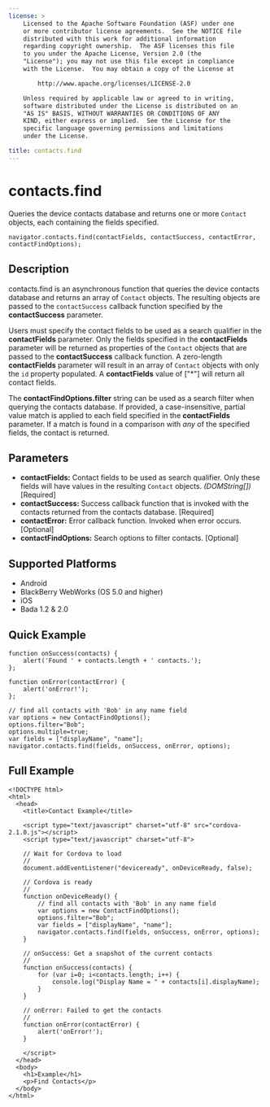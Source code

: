 ```yaml
---
license: >
    Licensed to the Apache Software Foundation (ASF) under one
    or more contributor license agreements.  See the NOTICE file
    distributed with this work for additional information
    regarding copyright ownership.  The ASF licenses this file
    to you under the Apache License, Version 2.0 (the
    "License"); you may not use this file except in compliance
    with the License.  You may obtain a copy of the License at

        http://www.apache.org/licenses/LICENSE-2.0

    Unless required by applicable law or agreed to in writing,
    software distributed under the License is distributed on an
    "AS IS" BASIS, WITHOUT WARRANTIES OR CONDITIONS OF ANY
    KIND, either express or implied.  See the License for the
    specific language governing permissions and limitations
    under the License.

title: contacts.find
---
```


contacts.find
=============

Queries the device contacts database and returns one or more `Contact` objects, each containing the fields specified.

    navigator.contacts.find(contactFields, contactSuccess, contactError, contactFindOptions);

Description
-----------

contacts.find is an asynchronous function that queries the device contacts database and returns an array of `Contact` objects.  The resulting objects are passed to the `contactSuccess` callback function specified by the __contactSuccess__ parameter.  

Users must specify the contact fields to be used as a search qualifier in the __contactFields__ parameter.  Only the fields specified in the __contactFields__ parameter will be returned as properties of the `Contact` objects that are passed to the __contactSuccess__ callback function.  A zero-length __contactFields__ parameter will result in an array of `Contact` objects with only the `id` property populated. A __contactFields__ value of ["*"] will return all contact fields. 

The __contactFindOptions.filter__ string can be used as a search filter when querying the contacts database.  If provided, a case-insensitive, partial value match is applied to each field specified in the __contactFields__ parameter.  If a match is found in a comparison with _any_ of the specified fields, the contact is returned.

Parameters
----------

- __contactFields:__ Contact fields to be used as search qualifier. Only these fields will have values in the resulting `Contact` objects. _(DOMString[])_ [Required]
- __contactSuccess:__ Success callback function that is invoked with the contacts returned from the contacts database. [Required]
- __contactError:__ Error callback function. Invoked when error occurs. [Optional]
- __contactFindOptions:__ Search options to filter contacts. [Optional]

Supported Platforms
-------------------

- Android
- BlackBerry WebWorks (OS 5.0 and higher)
- iOS
- Bada 1.2 & 2.0

Quick Example
-------------

    function onSuccess(contacts) {
        alert('Found ' + contacts.length + ' contacts.');
    };

    function onError(contactError) {
        alert('onError!');
    };

    // find all contacts with 'Bob' in any name field
    var options = new ContactFindOptions();
	options.filter="Bob";
	options.multiple=true; 
	var fields = ["displayName", "name"];
    navigator.contacts.find(fields, onSuccess, onError, options);

Full Example
------------

    <!DOCTYPE html>
    <html>
      <head>
        <title>Contact Example</title>

        <script type="text/javascript" charset="utf-8" src="cordova-2.1.0.js"></script>
        <script type="text/javascript" charset="utf-8">

        // Wait for Cordova to load
        //
        document.addEventListener("deviceready", onDeviceReady, false);

        // Cordova is ready
        //
        function onDeviceReady() {
		    // find all contacts with 'Bob' in any name field
		    var options = new ContactFindOptions();
			options.filter="Bob"; 
			var fields = ["displayName", "name"];
		    navigator.contacts.find(fields, onSuccess, onError, options);
        }
    
        // onSuccess: Get a snapshot of the current contacts
        //
        function onSuccess(contacts) {
			for (var i=0; i<contacts.length; i++) {
				console.log("Display Name = " + contacts[i].displayName);
			}
        }
    
        // onError: Failed to get the contacts
        //
        function onError(contactError) {
            alert('onError!');
        }

        </script>
      </head>
      <body>
        <h1>Example</h1>
        <p>Find Contacts</p>
      </body>
    </html>
    

